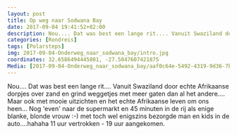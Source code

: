 ```yaml
---
layout: post
title: Op weg naar Sodwana Bay 
date: 2017-09-04 19:41:52+02:00
description: Nou.... Dat was best een lange rit.... Vanuit Swaziland door echte Afrikaanse dorpjes over zand en grind weggetjes met meer gaten dan alles andere.... Maar ook met mooie uitzichten en het echte Afrikaanse leven om ons he
categories: [Rondreis]
tags: [Polarsteps]
img: 2017-09-04-Onderweg_naar_sodwana_bay/intro.jpg
coordinates: 32.6586494445801, -27.5047607421875
Media: [2017-09-04-Onderweg_naar_sodwana_bay/aaf0c64e-5492-4319-9d36-7b08515b9268_large_image.jpg, 2017-09-04-Onderweg_naar_sodwana_bay/6947bf65-51f2-4a46-be77-2336d445ea18_large_image.jpg, 2017-09-04-Onderweg_naar_sodwana_bay/1247b13a-eeb4-41e9-8da1-43112511d592_large_image.jpg]
---
```

Nou.... Dat was best een lange rit.... Vanuit Swaziland door echte Afrikaanse dorpjes over zand en grind weggetjes met meer gaten dan al het andere.... Maar ook met mooie uitzichten en het echte Afrikaanse leven om ons heen... Nog 'even' naar de supermarkt en 45 minuten in de rij als enige blanke, blonde vrouw :-) met toch wel enigszins bezorgde man en kids in de auto....hahaha
11 uur vertrokken - 19 uur aangekomen.